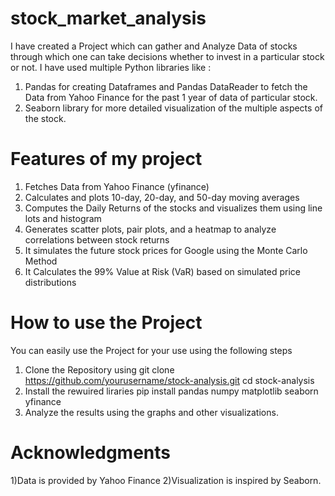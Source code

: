 # stock_market_analysis
I have created a Project which can gather and Analyze Data of stocks through which one can take decisions whether to invest in a particular stock or not.
I have used multiple Python libraries like :
1) Pandas for creating Dataframes and Pandas DataReader to fetch the Data from Yahoo
   Finance for the past 1 year of data of particular stock.
2) Seaborn library for more detailed visualization of the multiple aspects of the stock.
# Features of my project
1) Fetches Data from Yahoo Finance (yfinance)
2) Calculates and plots 10-day, 20-day, and 50-day moving averages
3) Computes the Daily Returns of the stocks and visualizes them using line lots and histogram
4) Generates scatter plots, pair plots, and a heatmap to analyze correlations between stock returns
5) It simulates the future stock prices for Google using the Monte Carlo Method
6) It Calculates the 99% Value at Risk (VaR) based on simulated price distributions

# How to use the Project
You can easily use the Project for your use using the following steps
1) Clone the Repository using
   git clone https://github.com/yourusername/stock-analysis.git
   cd stock-analysis
2) Install the rewuired liraries
   pip install pandas numpy matplotlib seaborn yfinance
3) Analyze the results using the graphs and other visualizations.

# Acknowledgments
1)Data is provided by Yahoo Finance
2)Visualization is inspired by Seaborn.

